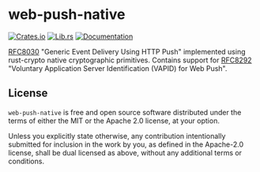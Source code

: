 # web-push-native

[![Crates.io](https://img.shields.io/crates/v/web-push-native)](https://crates.io/crates/web-push-native)
[![Lib.rs](https://img.shields.io/badge/lib.rs-linked-informational)](https://lib.rs/crates/web-push-native)
[![Documentation](https://img.shields.io/docsrs/web-push-native)](https://docs.rs/web-push-native)

[RFC8030](https://www.rfc-editor.org/rfc/rfc8030) "Generic Event Delivery Using HTTP Push" implemented using rust-crypto native cryptographic primitives.
Contains support for [RFC8292](https://www.rfc-editor.org/rfc/rfc8292.html) "Voluntary Application Server Identification (VAPID) for Web Push".

## License

`web-push-native` is free and open source software distributed under the terms of either the MIT or the Apache 2.0 license, at your option.

Unless you explicitly state otherwise, any contribution intentionally submitted for inclusion in the work by you, as defined in the Apache-2.0 license, shall be dual licensed as above, without any additional terms or conditions.
